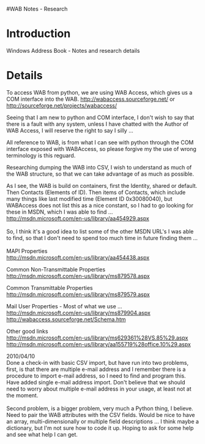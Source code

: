 #WAB Notes - Research

# Introduction #

Windows Address Book - Notes and research details

# Details #

To access WAB from python, we are using WAB Access, which gives us a COM interface into the WAB. http://wabaccess.sourceforge.net/ or http://sourceforge.net/projects/wabaccess/

Seeing that I am new to python and COM interface, I don't wish to say that there is a fault with any system, unless I have chatted with the Author of WAB Access, I will reserve the right to say I silly ...

All reference to WAB, is from what I can see with python through the COM interface exposed with WABAccess, so please forgive my the use of wrong terminology is this reguard.

Researching dumping the WAB into CSV, I wish to understand as much of the WAB structure, so that we can take advantage of as much as possible.

As I see, the WAB is build on containers, first the Identity, shared or default. Then Contacts (Elements of ID).  Then items of Contacts, which include many things like last modified time (Element ID 0x30080040), but WABAccess does not list this as a nice constant, so I had to go looking for these in MSDN, which I was able to find ...<br><a href='http://msdn.microsoft.com/en-us/library/aa454929.aspx'>http://msdn.microsoft.com/en-us/library/aa454929.aspx</a><br><br>
So, I think it's a good idea to list some of the other MSDN URL's I was able to find, so that I don't need to spend too much time in future finding them ...<br>
<br>
MAPI Properties<br>
<a href='http://msdn.microsoft.com/en-us/library/aa454438.aspx'>http://msdn.microsoft.com/en-us/library/aa454438.aspx</a><br>

Common Non-Transmittable Properties<br>
<a href='http://msdn.microsoft.com/en-us/library/ms879578.aspx'>http://msdn.microsoft.com/en-us/library/ms879578.aspx</a><br>

Common Transmittable Properties<br>
<a href='http://msdn.microsoft.com/en-us/library/ms879579.aspx'>http://msdn.microsoft.com/en-us/library/ms879579.aspx</a><br>

Mail User Properties - Most of what we use ...<br>
<a href='http://msdn.microsoft.com/en-us/library/ms879904.aspx'>http://msdn.microsoft.com/en-us/library/ms879904.aspx</a><br>
<a href='http://wabaccess.sourceforge.net/Schema.htm'>http://wabaccess.sourceforge.net/Schema.htm</a><br>

Other good links<br>
<a href='http://msdn.microsoft.com/en-us/library/ms629361%28VS.85%29.aspx'>http://msdn.microsoft.com/en-us/library/ms629361%28VS.85%29.aspx</a><br>
<a href='http://msdn.microsoft.com/en-us/library/aa155719%28office.10%29.aspx'>http://msdn.microsoft.com/en-us/library/aa155719%28office.10%29.aspx</a><br>

2010/04/10<br>
Done a check-in with basic CSV import, but have run into two problems, first, is that there are multiple e-mail address and I remember there is a procedure to import e-mail address, so I need to find and program this. Have added single e-mail address import.  Don't believe that we should need to worry about multiple e-mail address in your usage, at least not at the moment.<br>
<br>
Second problem, is a bigger problem, very much a Python thing, I believe.  Need to pair the WAB attributes with the CSV fields.  Would be nice to have an array, multi-dimensionally or multiple field descriptions ... I think maybe a dictionary, but I'm not sure how to code it up.  Hoping to ask for some help and see what help I can get.